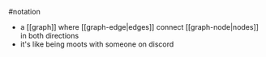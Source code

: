 #notation 
- a [[graph]] where [[graph-edge|edges]] connect [[graph-node|nodes]] in both directions
- it's like being moots with someone on discord